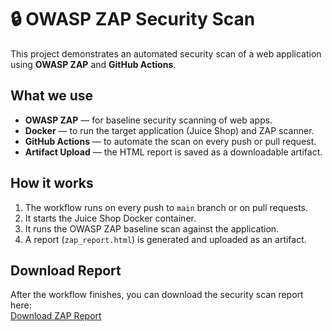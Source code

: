 # 🔒 OWASP ZAP Security Scan

This project demonstrates an automated security scan of a web application using **OWASP ZAP** and **GitHub Actions**.

## What we use

- **OWASP ZAP** — for baseline security scanning of web apps.
- **Docker** — to run the target application (Juice Shop) and ZAP scanner.
- **GitHub Actions** — to automate the scan on every push or pull request.
- **Artifact Upload** — the HTML report is saved as a downloadable artifact.

## How it works

1. The workflow runs on every push to `main` branch or on pull requests.
2. It starts the Juice Shop Docker container.
3. It runs the OWASP ZAP baseline scan against the application.
4. A report (`zap_report.html`) is generated and uploaded as an artifact.

## Download Report

After the workflow finishes, you can download the security scan report here:  
[Download ZAP Report](https://github.com/niiksolo/security-owasp-zap/actions/runs/18817546104/artifacts/4374373419)
